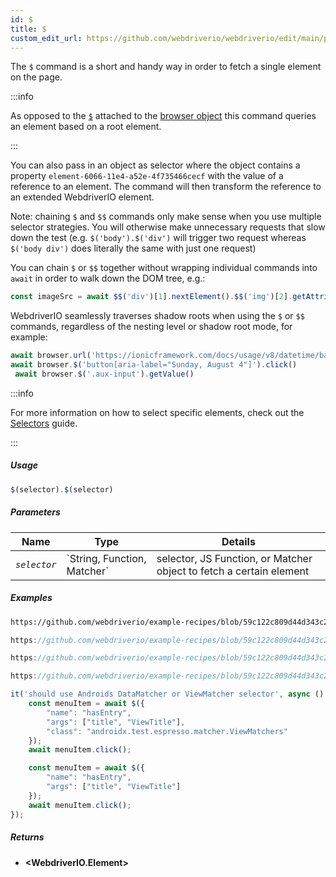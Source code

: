 ```yaml
---
id: $
title: $
custom_edit_url: https://github.com/webdriverio/webdriverio/edit/main/packages/webdriverio/src/commands/element/$.ts
---
```


The `$` command is a short and handy way in order to fetch a single element on the page.

:::info

As opposed to the [`$`](/docs/api/browser/$) attached to the [browser object](/docs/api/browser)
this command queries an element based on a root element.

:::

You can also pass in an object as selector where the object contains a property `element-6066-11e4-a52e-4f735466cecf`
with the value of a reference to an element. The command will then transform the reference to an extended WebdriverIO element.

Note: chaining `$` and `$$` commands only make sense when you use multiple selector strategies. You will otherwise
make unnecessary requests that slow down the test (e.g. `$('body').$('div')` will trigger two request whereas
`$('body div')` does literally the same with just one request)

You can chain `$` or `$$` together without wrapping individual commands into `await` in order
to walk down the DOM tree, e.g.:

```js
const imageSrc = await $$('div')[1].nextElement().$$('img')[2].getAttribute('src')
```

WebdriverIO seamlessly traverses shadow roots when using the `$` or `$$` commands, regardless of the nesting level or
shadow root mode, for example:

```js
await browser.url('https://ionicframework.com/docs/usage/v8/datetime/basic/demo.html?ionic:mode=md')
await browser.$('button[aria-label="Sunday, August 4"]').click()
 await browser.$('.aux-input').getValue()
```

:::info

For more information on how to select specific elements, check out the [Selectors](/docs/selectors) guide.

:::

##### Usage

```js
$(selector).$(selector)
```

##### Parameters

<table>
  <thead>
    <tr>
      <th>Name</th><th>Type</th><th>Details</th>
    </tr>
  </thead>
  <tbody>
    <tr>
      <td><code><var>selector</var></code></td>
      <td>`String, Function, Matcher`</td>
      <td>selector, JS Function, or Matcher object to fetch a certain element</td>
    </tr>
  </tbody>
</table>

##### Examples

```html reference title="example.html" useHTTPS
https://github.com/webdriverio/example-recipes/blob/59c122c809d44d343c231bde2af7e8456c8f086c/queryElements/example.html
```

```js reference title="singleElements.js" useHTTPS
https://github.com/webdriverio/example-recipes/blob/59c122c809d44d343c231bde2af7e8456c8f086c/queryElements/singleElements.js#L9-L10
```

```js reference title="singleElements.js" useHTTPS
https://github.com/webdriverio/example-recipes/blob/59c122c809d44d343c231bde2af7e8456c8f086c/queryElements/singleElements.js#L16-L25
```

```js reference title="singleElements.js" useHTTPS
https://github.com/webdriverio/example-recipes/blob/59c122c809d44d343c231bde2af7e8456c8f086c/queryElements/singleElements.js#L42-L46
```

```js title="$.js"
it('should use Androids DataMatcher or ViewMatcher selector', async () => {
    const menuItem = await $({
        "name": "hasEntry",
        "args": ["title", "ViewTitle"],
        "class": "androidx.test.espresso.matcher.ViewMatchers"
    });
    await menuItem.click();

    const menuItem = await $({
        "name": "hasEntry",
        "args": ["title", "ViewTitle"]
    });
    await menuItem.click();
});
```

##### Returns

- **&lt;WebdriverIO.Element&gt;**
    

